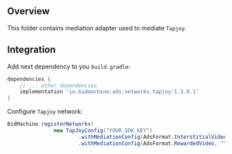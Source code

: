 ## Overview

This folder contains mediation adapter used to mediate `Tapjoy`.

## Integration

Add next dependency to you `build.gradle`:

```groovy
dependencies {
    // ... other dependencies
    implementation 'io.bidmachine:ads.networks.tapjoy:1.3.0.1'
}
```

Configure `Tapjoy` network:

```java
BidMachine.registerNetworks(
               new TapJoyConfig("YOUR_SDK_KEY")
                       .withMediationConfig(AdsFormat.InterstitialVideo, "YOUR_PLACEMENT_NAME")
                       .withMediationConfig(AdsFormat.RewardedVideo, "YOUR_PLACEMENT_NAME"));
```
